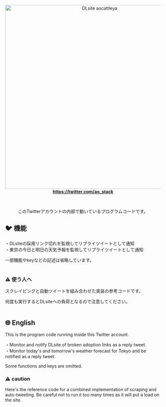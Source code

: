 <p align="center">
  <img width="596" alt="DLsite aocattleya" src="https://user-images.githubusercontent.com/39142850/99149159-a8fa6500-26cf-11eb-994a-cbbcf8281fd0.png"><br>
  <b><a href="https://twitter.com/ao_stack">https://twitter.com/ao_stack</a></b>
</p>



<br>
<p align="center">このTwitterアカウントの内部で動いているプログラムコードです。</p>

## 🐦 機能

・DLsiteの採用リンク切れを監視してリプライツイートとして通知  
・東京の今日と明日の天気予報を監視してリプライツイートとして通知  

一部機能やkeyなどの記述は省略しています。<br><br>


### ⚠️ 使う人へ

スクレイピングと自動ツイートを組み合わせた実装の参考コードです。

何度も実行するとDLsiteへの負荷となるので注意してください。<br><br>

## 🌐 English

This is the program code running inside this Twitter account.

・Monitor and notify DLsite of broken adoption links as a reply tweet.  
・Monitor today's and tomorrow's weather forecast for Tokyo and be notified as a reply tweet.

Some functions and keys are omitted.

### ⚠️ caution

Here's the reference code for a combined implementation of scraping and auto-tweeting.
Be careful not to run it too many times as it will put a load on the site.
